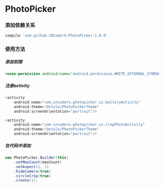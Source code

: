 # PhotoPicker
### 添加依赖关系
```gradle
compile 'com.github.CNCoderX:PhotoPicker:1.0.0'
```
### 使用方法
##### 添加权限
```xml
<uses-permission android:name="android.permission.WRITE_EXTERNAL_STORAGE" />
```
##### 注册activity
```java
<activity
    android:name="com.cncoderx.photopicker.ui.GalleryActivity"
    android:theme="@style/PhotoPickerTheme"
    android:screenOrientation="portrait"/>

<activity
    android:name="com.cncoderx.photopicker.ui.CropPhotoActivity"
    android:theme="@style/PhotoPickerTheme"
    android:screenOrientation="portrait"/>
```
##### 在代码中添加
```java
new PhotoPicker.Builder(this)
	.setMaxCount(maxCount)
	.setAspect(1, 1)
	.hideCamera(true)
	.circleCrop(true)
	.create(1);
```
